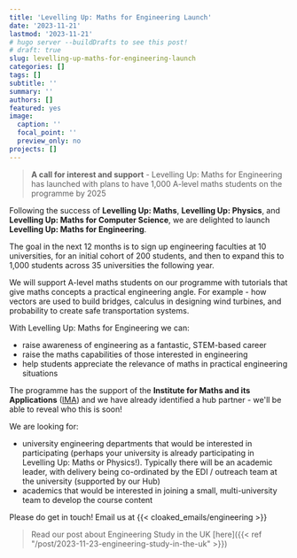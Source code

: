 ```yaml
---
title: 'Levelling Up: Maths for Engineering Launch'
date: '2023-11-21'
lastmod: '2023-11-21'
# hugo server --buildDrafts to see this post!
# draft: true
slug: levelling-up-maths-for-engineering-launch
categories: []
tags: []
subtitle: ''
summary: ''
authors: []
featured: yes
image:
  caption: ''
  focal_point: ''
  preview_only: no
projects: []
---
```


> **A call for interest and support** - Levelling Up: Maths for Engineering has launched with plans to have 1,000 A-level maths students on the programme by 2025

<!--more-->

Following the success of **Levelling Up: Maths**, **Levelling Up: Physics**, and **Levelling Up: Maths for Computer Science**, we are delighted to launch **Levelling Up: Maths for Engineering**.

The goal in the next 12 months is to sign up engineering faculties at 10 universities, for an initial cohort of 200 students, and then to expand this to 1,000 students across 35 universities the following year.

We will support A-level maths students on our programme with tutorials that give maths concepts a practical engineering angle. For example - how vectors are used to build bridges, calculus in designing wind turbines, and probability to create safe transportation systems.

With Levelling Up: Maths for Engineering we can:

* raise awareness of engineering as a fantastic, STEM-based career
* raise the maths capabilities of those interested in engineering
* help students appreciate the relevance of maths in practical engineering situations

The programme has the support of the **Institute for Maths and its Applications** ([IMA](https://ima.org.uk/)) and we have already identified a hub partner - we'll be able to reveal who this is soon!

We are looking for:

* university engineering departments that would be interested in participating (perhaps your university is already participating in Levelling Up: Maths or Physics!). Typically there will be an academic leader, with delivery being co-ordinated by the EDI / outreach team at the university (supported by our Hub)
* academics that would be interested in joining a small, multi-university team to develop the course content

Please do get in touch! Email us at {{< cloaked_emails/engineering >}}

> Read our post about Engineering Study in the UK [here]({{< ref "/post/2023-11-23-engineering-study-in-the-uk" >}})
